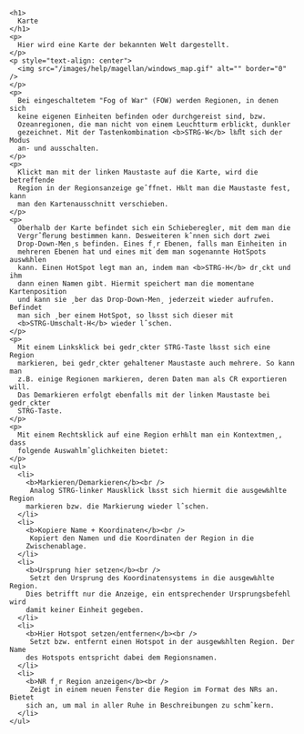 
    <h1>
      Karte
    </h1>
    <p>
      Hier wird eine Karte der bekannten Welt dargestellt.
    </p>
    <p style="text-align: center">
      <img src="/images/help/magellan/windows_map.gif" alt="" border="0" />
    </p>
    <p>
      Bei eingeschaltetem "Fog of War" (FOW) werden Regionen, in denen sich
      keine eigenen Einheiten befinden oder durchgereist sind, bzw.
      Ozeanregionen, die man nicht von einem Leuchtturm erblickt, dunkler
      gezeichnet. Mit der Tastenkombination <b>STRG-W</b> l‰ﬂt sich der Modus
      an- und ausschalten.
    </p>
    <p>
      Klickt man mit der linken Maustaste auf die Karte, wird die betreffende
      Region in der Regionsanzeige geˆffnet. H‰lt man die Maustaste fest, kann
      man den Kartenausschnitt verschieben.
    </p>
    <p>
      Oberhalb der Karte befindet sich ein Schieberegler, mit dem man die
      Vergrˆﬂerung bestimmen kann. Desweiteren kˆnnen sich dort zwei
      Drop-Down-Men¸s befinden. Eines f¸r Ebenen, falls man Einheiten in
      mehreren Ebenen hat und eines mit dem man sogenannte HotSpots ausw‰hlen
      kann. Einen HotSpot legt man an, indem man <b>STRG-H</b> dr¸ckt und ihm
      dann einen Namen gibt. Hiermit speichert man die momentane Kartenposition
      und kann sie ¸ber das Drop-Down-Men¸ jederzeit wieder aufrufen. Befindet
      man sich ¸ber einem HotSpot, so l‰sst sich dieser mit
      <b>STRG-Umschalt-H</b> wieder lˆschen.
    </p>
    <p>
      Mit einem Linksklick bei gedr¸ckter STRG-Taste l‰sst sich eine Region
      markieren, bei gedr¸ckter gehaltener Maustaste auch mehrere. So kann man
      z.B. einige Regionen markieren, deren Daten man als CR exportieren will.
      Das Demarkieren erfolgt ebenfalls mit der linken Maustaste bei gedr¸ckter
      STRG-Taste.
    </p>
    <p>
      Mit einem Rechtsklick auf eine Region erh‰lt man ein Kontextmen¸, dass
      folgende Auswahlmˆglichkeiten bietet:
    </p>
    <ul>
      <li>
        <b>Markieren/Demarkieren</b><br />
         Analog STRG-linker Mausklick l‰sst sich hiermit die ausgew‰hlte Region
        markieren bzw. die Markierung wieder lˆschen.
      </li>
      <li>
        <b>Kopiere Name + Koordinaten</b><br />
         Kopiert den Namen und die Koordinaten der Region in die
        Zwischenablage.
      </li>
      <li>
        <b>Ursprung hier setzen</b><br />
         Setzt den Ursprung des Koordinatensystems in die ausgew‰hlte Region.
        Dies betrifft nur die Anzeige, ein entsprechender Ursprungsbefehl wird
        damit keiner Einheit gegeben.
      </li>
      <li>
        <b>Hier Hotspot setzen/entfernen</b><br />
         Setzt bzw. entfernt einen Hotspot in der ausgew‰hlten Region. Der Name
        des Hotspots entspricht dabei dem Regionsnamen.
      </li>
      <li>
        <b>NR f¸r Region anzeigen</b><br />
         Zeigt in einem neuen Fenster die Region im Format des NRs an. Bietet
        sich an, um mal in aller Ruhe in Beschreibungen zu schmˆkern.
      </li>
    </ul>

